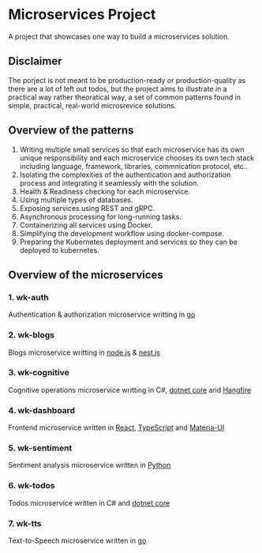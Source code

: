 # Microservices Project

A project that showcases one way to build a microservices solution.

## Disclaimer

The porject is not meant to be production-ready or production-quality as there are a lot of left out todos, but the project aims to illustrate in a practical way rather theoratical way, a set of common patterns found in simple, practical, real-world microsrevice solutions.

## Overview of the patterns

1. Writing multiple small services so that each microservice has its own unique responsibility and each microservice chooses its own tech stack including language, framework, libraries, commnication protocol, etc..
2. Isolating the complexities of the authentication and authorization process and integrating it seamlessly with the solution.
3. Health & Readiness checking for each microservice.
4. Using multiple types of databases.
5. Exposing services using REST and gRPC.
6. Asynchronous processing for long-running tasks.
7. Containerizing all services using Docker.
8. Simplifying the development workflow using docker-compose.
9. Preparing the Kubernetes deployment and services so they can be deployed to kubernetes.

## Overview of the microservices

### 1. wk-auth

Authentication & authorization microservice writting in [go](https://golang.org/)

### 2. wk-blogs

Blogs microservice writting in [node.js](https://nodejs.org/en/) & [nest.js](https://nestjs.com/)

### 3. wk-cognitive

Cognitive operations microservice writting in C#, [dotnet core](https://dotnet.microsoft.com/) and [Hangfire](https://www.hangfire.io/)

### 4. wk-dashboard

Frontend microservice written in [React](https://reactjs.org/), [TypeScript](https://www.typescriptlang.org/) and [Materia-UI](https://material-ui.com/)

### 5. wk-sentiment

Sentiment analysis microservice written in [Python](https://www.python.org/)

### 6. wk-todos

Todos microservice written in C# and [dotnet core](https://dotnet.microsoft.com/)

### 7. wk-tts

Text-to-Speech microservice written in [go](https://golang.org/)

